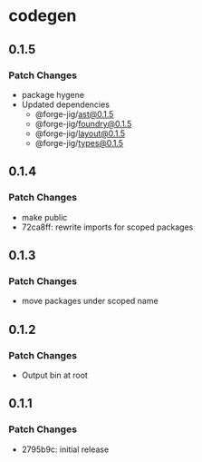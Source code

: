 # codegen

## 0.1.5

### Patch Changes

- package hygene
- Updated dependencies
  - @forge-jig/ast@0.1.5
  - @forge-jig/foundry@0.1.5
  - @forge-jig/layout@0.1.5
  - @forge-jig/types@0.1.5

## 0.1.4

### Patch Changes

- make public
- 72ca8ff: rewrite imports for scoped packages

## 0.1.3

### Patch Changes

- move packages under scoped name

## 0.1.2

### Patch Changes

- Output bin at root

## 0.1.1

### Patch Changes

- 2795b9c: initial release
